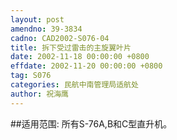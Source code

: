 ```yaml
---
layout: post
amendno: 39-3834
cadno: CAD2002-S076-04
title: 拆下受过雷击的主旋翼叶片
date: 2002-11-18 00:00:00 +0800
effdate: 2002-11-20 00:00:00 +0800
tag: S076
categories: 民航中南管理局适航处
author: 祝海鹰
---
```


##适用范围:
所有S-76A,B和C型直升机。

